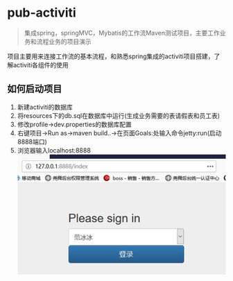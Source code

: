 # pub-activiti
> 集成spring，springMVC，Mybatis的工作流Maven测试项目，主要工作业务和流程业务的项目演示

 项目主要用来连接工作流的基本流程，和熟悉spring集成的activiti项目搭建，了解activiti各组件的使用

## 如何启动项目
1. 新建activiti的数据库
2. 将resources下的db.sql在数据库中运行(生成业务需要的表请假表和员工表)
3. 修改profile->dev.properties的数据库配置
4. 右键项目->Run as->maven build..->在页面Goals:处输入命令jetty:run(启动8888端口)
5. 浏览器输入localhost:8888
![首页](https://raw.githubusercontent.com/wangtaowtao/image/master/activiti/activiti-index.png)
